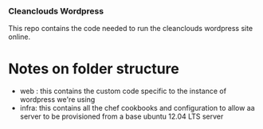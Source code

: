 ### Cleanclouds Wordpress

This repo contains the code needed to run the cleanclouds wordpress site online.


# Notes on folder structure

- web : this contains the custom code specific to the instance of wordpress we're using
- infra: this contains all the chef cookbooks and configuration to allow aa server to be provisioned from a base ubuntu 12.04 LTS server

